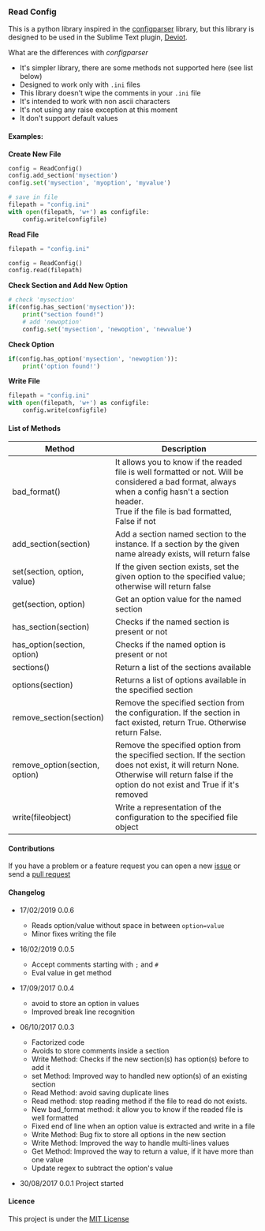 ### Read Config
This is a python library inspired in the [configparser](https://docs.python.org/2/library/configparser.html) library, but this library is designed to be used in the Sublime Text plugin, [Deviot](https://github.com/gepd/Deviot).

What are the differences with *configparser*

* It's simpler library, there are some methods not supported here (see list below)
* Designed to work only with `.ini` files
* This library doesn't wipe the comments in your `.ini` file
* It's intended to work with non ascii characters
* It's not using any raise exception at this moment
* It don't support default values

#### Examples:

**Create New File**

```python
config = ReadConfig()
config.add_section('mysection')
config.set('mysection', 'myoption', 'myvalue')

# save in file
filepath = "config.ini"
with open(filepath, 'w+') as configfile:
    config.write(configfile)
```

**Read File**

```python
filepath = "config.ini"

config = ReadConfig()
config.read(filepath)
```

**Check Section and Add New Option**

```python
# check 'mysection'
if(config.has_section('mysection')):
    print("section found!")
    # add 'newoption'
    config.set('mysection', 'newoption', 'newvalue')
```

**Check Option**

```python
if(config.has_option('mysection', 'newoption')):
    print('option found!')
```

**Write File**

```python
filepath = "config.ini"
with open(filepath, 'w+') as configfile:
    config.write(configfile)
```

#### List of Methods

| Method | Description |
|--------|-------------|
|bad_format()|It allows you to know if the readed file is well formatted or not. Will be considered a bad format, always when a config hasn't a section header.<br>True if the file is bad formatted, False if not|
|add_section(section)|Add a section named section to the instance. If a section by the given name already exists, will return false|
|set(section, option, value)|If the given section exists, set the given option to the specified value; otherwise will return false|
|get(section, option)|Get an option value for the named section|
|has_section(section)|Checks if the named section is present or not|
|has_option(section, option)|Checks if the named option is present  or not|
|sections()|Return a list of the sections available|
|options(section)|Returns a list of options available in the specified section|
|remove_section(section)|Remove the specified section from the configuration. If the section in fact existed, return True. Otherwise return False.|
|remove_option(section, option)|Remove the specified option from the specified section. If the section does not exist, it will return None. Otherwise will return false if the option do not exist and True if it's removed|
|write(fileobject)|Write a representation of the configuration to the specified file object|

#### Contributions

If you have a problem or a feature request you can open a new [issue](https://github.com/gepd/ReadConfig/issues) or send a [pull request](https://github.com/gepd/ReadConfig/pulls)

#### Changelog

* 17/02/2019 0.0.6

	- Reads option/value without space in between `option=value`
	- Minor fixes writing the file

* 16/02/2019 0.0.5

	- Accept comments starting with `;` and `#`
	- Eval value in get method

* 17/09/2017 0.0.4

	- avoid to store an option in values
	- Improved break line recognition

* 06/10/2017 0.0.3

	- Factorized code
	- Avoids to store comments inside a section
	- Write Method: Checks if the new section(s) has option(s) before to add it
	- set Method: Improved way to handled new option(s) of an existing section
	- Read Method: avoid saving duplicate lines
	- Read method: stop reading method if the file to read do not exists.
	- New bad_format method: it allow you to know if the readed file is well formatted
	- Fixed end of line when an option value is extracted and write in a file
	- Write Method: Bug fix to store all options in the new section
	- Write Method: Improved the way to handle multi-lines values
	- Get Method: Improved the way to return a value, if it have more than one value
	- Update regex to subtract the option's value

* 30/08/2017 0.0.1 Project started 

#### Licence

This project is under the [MIT License](https://github.com/gepd/ReadConfig/blob/master/LICENCE)